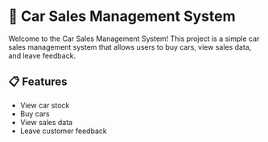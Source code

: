 # 🚗 Car Sales Management System

Welcome to the Car Sales Management System! This project is a simple car sales management system that allows users to buy cars, view sales data, and leave feedback.

## 📋 Features

- View car stock
- Buy cars
- View sales data
- Leave customer feedback
